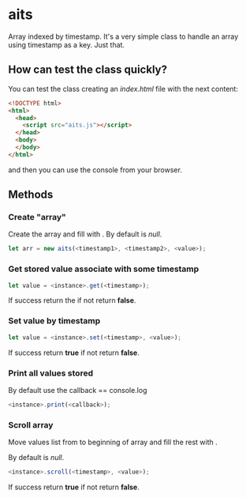 # aits

Array indexed by timestamp. It's a very simple class to handle an array using timestamp as a key. Just that.

## How can test the class quickly?

You can test the class creating an *index.html* file with the next content:

```html
<!DOCTYPE html>
<html>
  <head>
    <script src="aits.js"></script>
  </head>
  <body>
  </body>
</html>
```

and then you can use the console from your browser.

## Methods

### Create "array"

Create the array and fill with <value>. By default <value> is *null*.

```js
let arr = new aits(<timestamp1>, <timestamp2>, <value>);
```

### Get stored value associate with some timestamp

```js
let value = <instance>.get(<timestamp>);
```

If success return the <value> if not return **false**.

### Set value by timestamp

```js
let value = <instance>.set(<timestamp>, <value>);
```

If success return **true** if not return **false**.

### Print all values stored

By default use the callback == console.log

```js
<instance>.print(<callback>);
```

### Scroll array

Move values list from <timestamp> to beginning of array and fill the rest with <value>.

By default <value> is *null*.

```js
<instance>.scroll(<timestamp>, <value>);
```

If success return **true** if not return **false**.
